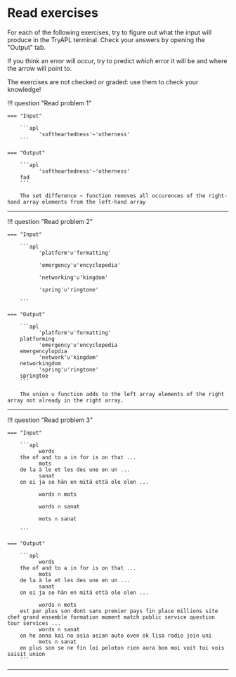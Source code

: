 # Read exercises

For each of the following exercises, try to figure out what the input will produce in the TryAPL terminal.
Check your answers by opening the "Output" tab.

If you think an error will occur, try to predict _which_ error it will be and where the arrow will point to.

The exercises are not checked or graded: use them to check your knowledge!


!!! question "Read problem 1"

    === "Input"
    
        ```apl
              'softheartedness'~'otherness'
        ```

    === "Output"

        ```apl
              'softheartedness'~'otherness'
        fad
        ```

        The set difference ~ function removes all occurences of the right-hand array elements from the left-hand array

---

!!! question "Read problem 2"

    === "Input"
    
        ```apl
              'platform'∪'formatting'
        
              'emergency'∪'encyclopedia'

              'networking'∪'kingdom'

              'spring'∪'ringtone'

        ```

    === "Output"

        ```apl
              'platform'∪'formatting'
        platforming
              'emergency'∪'encyclopedia
        emergencylopdia
              'network'∪'kingdom'
        networkingdom
              'spring'∪'ringtone'
        springtoe
        ```

        The union ∪ function adds to the left array elements of the right array not already in the right array.

---


!!! question "Read problem 3"

    === "Input"
    
        ```apl
              words
        the of and to a in for is on that ...
              mots
        de la à le et les des une en un ...
              sanat
        on ei ja se hän en mitä että ole olen ...
        
              words ∩ mots
        
              words ∩ sanat
              
              mots ∩ sanat
              
        ```

    === "Output"

        ```apl
              words
        the of and to a in for is on that ...
              mots
        de la à le et les des une en un ...
              sanat
        on ei ja se hän en mitä että ole olen ...

              words ∩ mots
        est par plus son dont sans premier pays fin place millions site chef grand ensemble formation moment match public service question tour services ... 
              words ∩ sanat
        on he anna kai no asia asian auto oven ok lisa radio join uni
              mots ∩ sanat
        en plus son se ne fin loi peloton rien aura bon moi voit toi vois saisit union
        ```

---